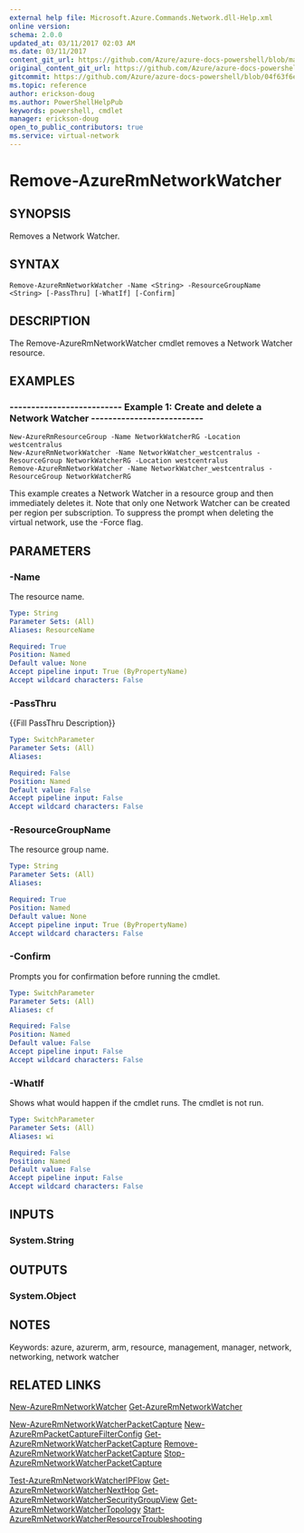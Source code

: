 ```yaml
---
external help file: Microsoft.Azure.Commands.Network.dll-Help.xml
online version:
schema: 2.0.0
updated_at: 03/11/2017 02:03 AM
ms.date: 03/11/2017
content_git_url: https://github.com/Azure/azure-docs-powershell/blob/master/azureps-cmdlets-docs/ResourceManager/AzureRM.Network/v3.6.0/Remove-AzureRmNetworkWatcher.md
original_content_git_url: https://github.com/Azure/azure-docs-powershell/blob/master/azureps-cmdlets-docs/ResourceManager/AzureRM.Network/v3.6.0/Remove-AzureRmNetworkWatcher.md
gitcommit: https://github.com/Azure/azure-docs-powershell/blob/04f63f6e685743ace2c57eb157574e34e8610b1c
ms.topic: reference
author: erickson-doug
ms.author: PowerShellHelpPub
keywords: powershell, cmdlet
manager: erickson-doug
open_to_public_contributors: true
ms.service: virtual-network
---
```


# Remove-AzureRmNetworkWatcher

## SYNOPSIS
Removes a Network Watcher.

## SYNTAX

```
Remove-AzureRmNetworkWatcher -Name <String> -ResourceGroupName <String> [-PassThru] [-WhatIf] [-Confirm]
```

## DESCRIPTION
The Remove-AzureRmNetworkWatcher cmdlet removes a Network Watcher resource.

## EXAMPLES

### --------------------------  Example 1: Create and delete a Network Watcher  --------------------------
```
New-AzureRmResourceGroup -Name NetworkWatcherRG -Location westcentralus
New-AzureRmNetworkWatcher -Name NetworkWatcher_westcentralus -ResourceGroup NetworkWatcherRG -Location westcentralus
Remove-AzureRmNetworkWatcher -Name NetworkWatcher_westcentralus -ResourceGroup NetworkWatcherRG
```

This example creates a Network Watcher in a resource group and then immediately deletes it. Note that only one Network Watcher can be created per region per subscription.
To suppress the prompt when deleting the virtual network, use the -Force flag.

## PARAMETERS

### -Name
The resource name.

```yaml
Type: String
Parameter Sets: (All)
Aliases: ResourceName

Required: True
Position: Named
Default value: None
Accept pipeline input: True (ByPropertyName)
Accept wildcard characters: False
```

### -PassThru
{{Fill PassThru Description}}

```yaml
Type: SwitchParameter
Parameter Sets: (All)
Aliases: 

Required: False
Position: Named
Default value: False
Accept pipeline input: False
Accept wildcard characters: False
```

### -ResourceGroupName
The resource group name.

```yaml
Type: String
Parameter Sets: (All)
Aliases: 

Required: True
Position: Named
Default value: None
Accept pipeline input: True (ByPropertyName)
Accept wildcard characters: False
```

### -Confirm
Prompts you for confirmation before running the cmdlet.

```yaml
Type: SwitchParameter
Parameter Sets: (All)
Aliases: cf

Required: False
Position: Named
Default value: False
Accept pipeline input: False
Accept wildcard characters: False
```

### -WhatIf
Shows what would happen if the cmdlet runs.
The cmdlet is not run.

```yaml
Type: SwitchParameter
Parameter Sets: (All)
Aliases: wi

Required: False
Position: Named
Default value: False
Accept pipeline input: False
Accept wildcard characters: False
```

## INPUTS

### System.String

## OUTPUTS

### System.Object

## NOTES
Keywords: azure, azurerm, arm, resource, management, manager, network, networking, network watcher

## RELATED LINKS
[New-AzureRmNetworkWatcher]()
[Get-AzureRmNetworkWatcher]()

[New-AzureRmNetworkWatcherPacketCapture]()
[New-AzureRmPacketCaptureFilterConfig]()
[Get-AzureRmNetworkWatcherPacketCapture]()
[Remove-AzureRmNetworkWatcherPacketCapture]()
[Stop-AzureRmNetworkWatcherPacketCapture]()

[Test-AzureRmNetworkWatcherIPFlow]()
[Get-AzureRmNetworkWatcherNextHop]()
[Get-AzureRmNetworkWatcherSecurityGroupView]()
[Get-AzureRmNetworkWatcherTopology]()
[Start-AzureRmNetworkWatcherResourceTroubleshooting]()
